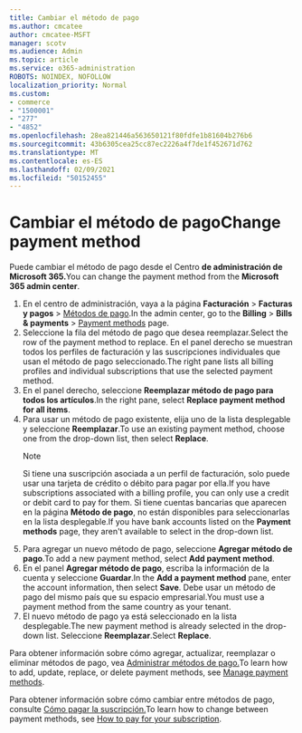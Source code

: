 ```yaml
---
title: Cambiar el método de pago
ms.author: cmcatee
author: cmcatee-MSFT
manager: scotv
ms.audience: Admin
ms.topic: article
ms.service: o365-administration
ROBOTS: NOINDEX, NOFOLLOW
localization_priority: Normal
ms.custom:
- commerce
- "1500001"
- "277"
- "4852"
ms.openlocfilehash: 28ea821446a563650121f80fdfe1b81604b276b6
ms.sourcegitcommit: 43b6305cea25cc87ec2226a4f7de1f452671d762
ms.translationtype: MT
ms.contentlocale: es-ES
ms.lasthandoff: 02/09/2021
ms.locfileid: "50152455"
---
```

# <a name="change-payment-method"></a><span data-ttu-id="16f4b-102">Cambiar el método de pago</span><span class="sxs-lookup"><span data-stu-id="16f4b-102">Change payment method</span></span>

<span data-ttu-id="16f4b-103">Puede cambiar el método de pago desde el Centro **de administración de Microsoft 365.**</span><span class="sxs-lookup"><span data-stu-id="16f4b-103">You can change the payment method from the **Microsoft 365 admin center**.</span></span>
  
1. <span data-ttu-id="16f4b-104">En el centro de administración, vaya a la página **Facturación** > **Facturas y pagos** > [Métodos de pago](https://go.microsoft.com/fwlink/p/?linkid=2018806).</span><span class="sxs-lookup"><span data-stu-id="16f4b-104">In the admin center, go to the **Billing** > **Bills & payments** > [Payment methods](https://go.microsoft.com/fwlink/p/?linkid=2018806) page.</span></span>
2. <span data-ttu-id="16f4b-105">Seleccione la fila del método de pago que desea reemplazar.</span><span class="sxs-lookup"><span data-stu-id="16f4b-105">Select the row of the payment method to replace.</span></span> <span data-ttu-id="16f4b-106">En el panel derecho se muestran todos los perfiles de facturación y las suscripciones individuales que usan el método de pago seleccionado.</span><span class="sxs-lookup"><span data-stu-id="16f4b-106">The right pane lists all billing profiles and individual subscriptions that use the selected payment method.</span></span>
3. <span data-ttu-id="16f4b-107">En el panel derecho, seleccione **Reemplazar método de pago para todos los artículos**.</span><span class="sxs-lookup"><span data-stu-id="16f4b-107">In the right pane, select **Replace payment method for all items**.</span></span>
4. <span data-ttu-id="16f4b-108">Para usar un método de pago existente, elija uno de la lista desplegable y seleccione **Reemplazar**.</span><span class="sxs-lookup"><span data-stu-id="16f4b-108">To use an existing payment method, choose one from the drop-down list, then select **Replace**.</span></span>
    > [!NOTE]
    > <span data-ttu-id="16f4b-109">Si tiene una suscripción asociada a un perfil de facturación, solo puede usar una tarjeta de crédito o débito para pagar por ella.</span><span class="sxs-lookup"><span data-stu-id="16f4b-109">If you have subscriptions associated with a billing profile, you can only use a credit or debit card to pay for them.</span></span> <span data-ttu-id="16f4b-110">Si tiene cuentas bancarias que aparecen en la página **Método de pago**, no están disponibles para seleccionarlas en la lista desplegable.</span><span class="sxs-lookup"><span data-stu-id="16f4b-110">If you have bank accounts listed on the **Payment methods** page, they aren't available to select in the drop-down list.</span></span>
5. <span data-ttu-id="16f4b-111">Para agregar un nuevo método de pago, seleccione **Agregar método de pago**.</span><span class="sxs-lookup"><span data-stu-id="16f4b-111">To add a new payment method, select **Add payment method**.</span></span>
6. <span data-ttu-id="16f4b-112">En el panel **Agregar método de pago**, escriba la información de la cuenta y seleccione **Guardar**.</span><span class="sxs-lookup"><span data-stu-id="16f4b-112">In the **Add a payment method** pane, enter the account information, then select **Save**.</span></span> <span data-ttu-id="16f4b-113">Debe usar un método de pago del mismo país que su espacio empresarial.</span><span class="sxs-lookup"><span data-stu-id="16f4b-113">You must use a payment method from the same country as your tenant.</span></span>
7. <span data-ttu-id="16f4b-114">El nuevo método de pago ya está seleccionado en la lista desplegable.</span><span class="sxs-lookup"><span data-stu-id="16f4b-114">The new payment method is already selected in the drop-down list.</span></span> <span data-ttu-id="16f4b-115">Seleccione **Reemplazar**.</span><span class="sxs-lookup"><span data-stu-id="16f4b-115">Select **Replace**.</span></span>

<span data-ttu-id="16f4b-116">Para obtener información sobre cómo agregar, actualizar, reemplazar o eliminar métodos de pago, vea [Administrar métodos de pago.](https://docs.microsoft.com/microsoft-365/commerce/billing-and-payments/manage-payment-methods)</span><span class="sxs-lookup"><span data-stu-id="16f4b-116">To learn how to add, update, replace, or delete payment methods, see [Manage payment methods](https://docs.microsoft.com/microsoft-365/commerce/billing-and-payments/manage-payment-methods).</span></span>

<span data-ttu-id="16f4b-117">Para obtener información sobre cómo cambiar entre métodos de pago, consulte [Cómo pagar la suscripción.](https://docs.microsoft.com/microsoft-365/commerce/billing-and-payments/pay-for-your-subscription)</span><span class="sxs-lookup"><span data-stu-id="16f4b-117">To learn how to change between payment methods, see [How to pay for your subscription](https://docs.microsoft.com/microsoft-365/commerce/billing-and-payments/pay-for-your-subscription).</span></span>